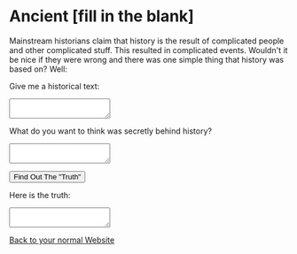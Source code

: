 # Ancient [fill in the blank]

<script src="main.js"></script>

Mainstream historians claim that history is the result of complicated people and other complicated stuff. This resulted in complicated events. Wouldn't it be nice if they were wrong and there was one simple thing that history was based on? Well:

Give me a historical text:  
<textarea id="input"></textarea>

What do you want to think was secretly behind history?  
<textarea id="conspiracyword"></textarea>

<p><input type="button" value="Find Out The &quot;Truth&quot;" onclick="main()" /></p>

Here is the truth:  
<textarea id="output"></textarea>

[Back to your normal Website](/#april-fools-2022)
